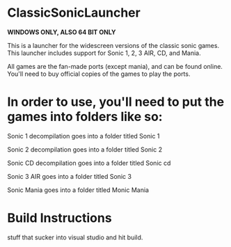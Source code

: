 # ClassicSonicLauncher
**WINDOWS ONLY, ALSO 64 BIT ONLY**

This is a launcher for the widescreen versions of the classic sonic games.
This launcher includes support for Sonic 1, 2, 3 AIR, CD, and Mania.

All games are the fan-made ports (except mania), and can be found online.
You'll need to buy official copies of the games to play the ports.

# In order to use, you'll need to put the games into folders like so:

Sonic 1 decompilation goes into a folder titled Sonic 1

Sonic 2 decompilation goes into a folder titled Sonic 2

Sonic CD decompilation goes into a folder titled Sonic cd

Sonic 3 AIR goes into a folder titled Sonic 3

Sonic Mania goes into a folder titled Monic Mania

# Build Instructions

stuff that sucker into visual studio and hit build.
